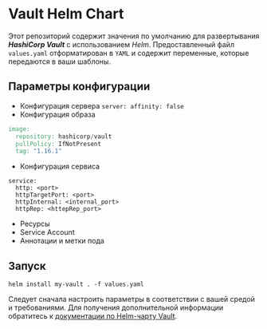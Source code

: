 # Vault Helm Chart

Этот репозиторий содержит значения по умолчанию для развертывания ***HashiCorp Vault*** с использованием *Helm*. Предоставленный файл `values.yaml` отформатирован в `YAML` и содержит переменные, которые передаются в ваши шаблоны.

## Параметры конфигурации
- Конфигурация сервера
`server:
  affinity: false`
- Конфигурация образа
```v
image:
  repository: hashicorp/vault
  pullPolicy: IfNotPresent
  tag: "1.16.1"
  ```
- Конфигурация сервиса
```
service:
  http: <port>
  httpTargetPort: <port>
  httpInternal: <internal_port>
  httpRep: <httepRep_port>
```
- Ресурсы
- Service Account
- Аннотации и метки пода

## Запуск
`helm install my-vault . -f values.yaml`

Следует сначала настроить параметры в соответствии с вашей средой и требованиями. Для получения дополнительной информации обратитесь к [документации по Helm-чарту Vault](https://developer.hashicorp.com/vault/docs/platform/k8s/helm).
